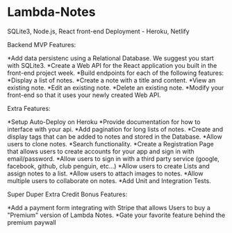 # Lambda-Notes
SQLite3, Node.js, React front-end
Deployment - Heroku, Netlify

Backend MVP Features:

*Add data persistenc using a Relational Database. We suggest you start with SQLite3.
*Create a Web API for the React application you built in the front-end project week.
*Build endpoints for each of the following features:
*Display a list of notes.
*Create a note with a title and content.
*View an existing note.
*Edit an existing note.
*Delete an existing note.
*Modify your front-end so that it uses your newly created Web API.

Extra Features:

*Setup Auto-Deploy on Heroku
*Provide documentation for how to interface with your api.
*Add pagination for long lists of notes.
*Create and display tags that can be added to notes and stored in the Database.
*Allow users to clone notes.
*Search functionality.
*Create a Registration Page that allows users to create accounts for your app and sign in with email/password.
*Allow users to sign in with a third party service (google, facebook, github, club penguin, etc...)
*Allow users to create Lists and assign notes to a list.
*Allow users to attach images to notes.
*Allow multiple users to collaborate on notes.
*Add Unit and Integration Tests.

Super Duper Extra Credit Bonus Features:

*Add a payment form integrating with Stripe that allows Users to buy a "Premium" version of Lambda Notes.
*Gate your favorite feature behind the premium paywall
